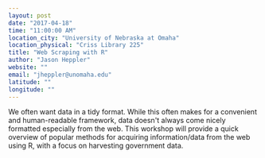 ```yaml
---
layout: post
date: "2017-04-18"
time: "11:00:00 AM"
location_city: "University of Nebraska at Omaha"
location_physical: "Criss Library 225"
title: "Web Scraping with R"
author: "Jason Heppler"
website: ""
email: "jheppler@unomaha.edu"
latitude: ""
longitude: ""
---
```


We often want data in a tidy format. While this often makes for a convenient and human-readable framework, data doesn't always come nicely formatted especially from the web. This workshop will provide a quick overview of popular methods for acquiring information/data from the web using R, with a focus on harvesting government data.


